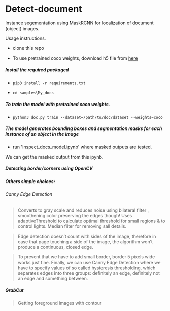 # Detect-document

Instance segementation using MaskRCNN for localization of document (object) images.

Usage instructions.

*  clone this repo 

*  To use pretrained coco weights, download h5 file from [here](https://github.com/matterport/Mask_RCNN/releases/download/v2.0/mask_rcnn_coco.h5)

##### Install the required packaged

* `pip3 install -r requirements.txt`

* `cd samples\My_docs` 

##### To train the model with pretrained coco weights.

* `python3 doc.py train --dataset=/path/to/doc/dataset --weights=coco`

##### The model generates bounding boxes and segmentation masks for each instance of an object in the image

* run 'Inspect_docs_model.ipynb' where masked outputs are tested.

We can get the masked output from this ipynb.

##### Detecting border/corners using OpenCV

##### Others simple choices:
###### Canny Edge Detection

> Converts to gray scale and reduces noise using bilateral filter , smoothening color preserving the edges though!
Uses adaptiveThreshold to calculate optimal threshold for small regions & to control lights.
Median filter for removing sall details.


> Edge detection doesn’t count with sides of the image, therefore in case that page touching a side of the image, the algorithm won’t produce a continuous, closed edge. 

 
> To prevent that we have to add small border, border 5 pixels wide works just fine. Finally, we can use Canny Edge Detection where we have to specify values of so called hysteresis thresholding, 
which separates edges into three groups: definitely an edge, definitely not an edge and something between.



##### GrabCut

> Getting foreground images with contour
